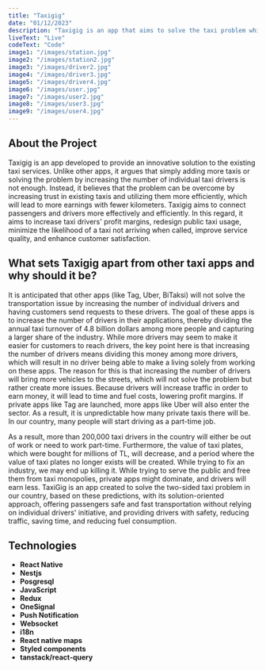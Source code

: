 ```yaml
---
title: "Taxigig"
date: "01/12/2023"
description: "Taxigig is an app that aims to solve the taxi problem while also providing taxi management."
liveText: "Live"
codeText: "Code"
image1: "/images/station.jpg"
image2: "/images/station2.jpg"
image3: "/images/driver2.jpg"
image4: "/images/driver3.jpg"
image5: "/images/driver4.jpg"
image6: "/images/user.jpg"
image7: "/images/user2.jpg"
image8: "/images/user3.jpg"
image9: "/images/user4.jpg"
---
```


## **About the Project**

Taxigig is an app developed to provide an innovative solution to the existing taxi services. Unlike other apps, it argues that simply adding more taxis or solving the problem by increasing the number of individual taxi drivers is not enough. Instead, it believes that the problem can be overcome by increasing trust in existing taxis and utilizing them more efficiently, which will lead to more earnings with fewer kilometers. Taxigig aims to connect passengers and drivers more effectively and efficiently. In this regard, it aims to increase taxi drivers' profit margins, redesign public taxi usage, minimize the likelihood of a taxi not arriving when called, improve service quality, and enhance customer satisfaction.

## **What sets Taxigig apart from other taxi apps and why should it be?**

It is anticipated that other apps (like Tag, Uber, BiTaksi) will not solve the transportation issue by increasing the number of individual drivers and having customers send requests to these drivers. The goal of these apps is to increase the number of drivers in their applications, thereby dividing the annual taxi turnover of 4.8 billion dollars among more people and capturing a larger share of the industry. While more drivers may seem to make it easier for customers to reach drivers, the key point here is that increasing the number of drivers means dividing this money among more drivers, which will result in no driver being able to make a living solely from working on these apps. The reason for this is that increasing the number of drivers will bring more vehicles to the streets, which will not solve the problem but rather create more issues. Because drivers will increase traffic in order to earn money, it will lead to time and fuel costs, lowering profit margins. If private apps like Tag are launched, more apps like Uber will also enter the sector. As a result, it is unpredictable how many private taxis there will be. In our country, many people will start driving as a part-time job. 

As a result, more than 200,000 taxi drivers in the country will either be out of work or need to work part-time. Furthermore, the value of taxi plates, which were bought for millions of TL, will decrease, and a period where the value of taxi plates no longer exists will be created. While trying to fix an industry, we may end up killing it. While trying to serve the public and free them from taxi monopolies, private apps might dominate, and drivers will earn less. TaxiGig is an app created to solve the two-sided taxi problem in our country, based on these predictions, with its solution-oriented approach, offering passengers safe and fast transportation without relying on individual drivers' initiative, and providing drivers with safety, reducing traffic, saving time, and reducing fuel consumption.

## **Technologies**


- **React Native**
- **Nestjs**
- **Posgresql**
- **JavaScript**
- **Redux**
- **OneSignal**
- **Push Notification**
- **Websocket**
- **i18n**
- **React native maps**
- **Styled components**
- **tanstack/react-query**





